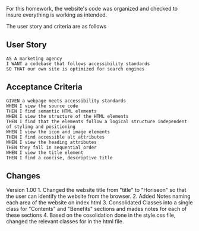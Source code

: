 For this homework, the website's code was organized and checked to insure everything is working as intended.

The user story and criteria are as follows
## User Story

```
AS A marketing agency
I WANT a codebase that follows accessibility standards
SO THAT our own site is optimized for search engines
```

## Acceptance Criteria

```
GIVEN a webpage meets accessibility standards
WHEN I view the source code
THEN I find semantic HTML elements
WHEN I view the structure of the HTML elements
THEN I find that the elements follow a logical structure independent of styling and positioning
WHEN I view the icon and image elements
THEN I find accessible alt attributes
WHEN I view the heading attributes
THEN they fall in sequential order
WHEN I view the title element
THEN I find a concise, descriptive title
```

## Changes

Version 1.00
    1. Changed the website title from "title" to "Horiseon" so that the user can identify the website from the browser.
    2. Added Notes naming each area of the website on index.html
    3. Consolidated Classes into a single class for "Contents" and "Benefits" sections and mades notes for each of these sections
    4. Based on the cosolidation done in the style.css file, changed the relevant classes for in the html file.